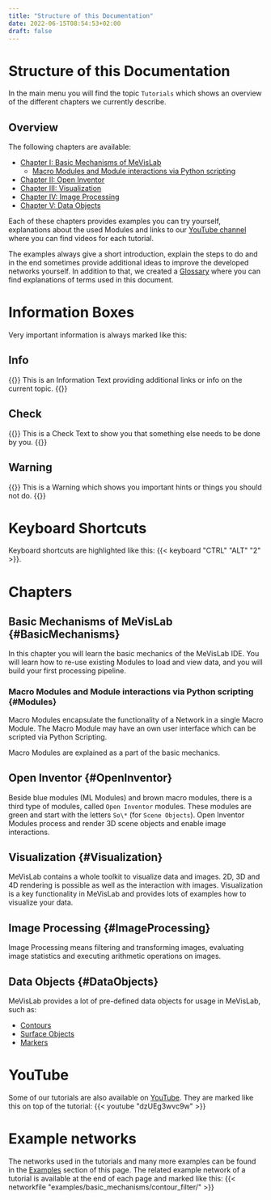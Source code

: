 ```yaml
---
title: "Structure of this Documentation"
date: 2022-06-15T08:54:53+02:00
draft: false
---
```

# Structure of this Documentation
In the main menu you will find the topic `Tutorials` which shows an overview of the different chapters we currently describe.
## Overview
The following chapters are available:
* [Chapter I: Basic Mechanisms of MeVisLab](tutorials/basicmechanisms/)
  * [Macro Modules and Module interactions via Python scripting](tutorials/basicmechanisms/macromodules/)
* [Chapter II: Open Inventor](tutorials/openinventor/)
* [Chapter III: Visualization](tutorials/visualization/)
* [Chapter IV: Image Processing](tutorials/image_processing/)
* [Chapter V: Data Objects](tutorials/dataobjects/)

Each of these chapters provides examples you can try yourself, explanations about the used Modules and links to our [YouTube channel](https://www.youtube.com/channel/UCUGi64NseroIGjga8l7EX8g) where you can find videos for each tutorial.

The examples always give a short introduction, explain the steps to do and in the end sometimes provide additional ideas to improve the developed networks yourself. In addition to that, we created a [Glossary](/tutorials/introduction/#tutorial_glossary) where you can find explanations of terms used in this document.

# Information Boxes
Very important information is always marked like this:
## Info
{{<alert class="info" caption="Info">}}
This is an Information Text providing additional links or info on the current topic.
{{</alert>}}
## Check
{{<alert class="check" caption="Check">}}
This is a Check Text to show you that something else needs to be done by you.
{{</alert>}}
## Warning
{{<alert class="warning" caption="Warning">}}
This is a Warning which shows you important hints or things you should not do.
{{</alert>}}

# Keyboard Shortcuts
Keyboard shortcuts are highlighted like this: {{< keyboard "CTRL" "ALT" "2" >}}.

# Chapters
## Basic Mechanisms of MeVisLab {#BasicMechanisms}
In this chapter you will learn the basic mechanics of the MeVisLab IDE. You will learn how to re-use existing Modules to load and view data, and you will build your first processing pipeline.
### Macro Modules and Module interactions via Python scripting {#Modules}
Macro Modules encapsulate the functionality of a Network in a single Macro Module. The Macro Module may have an own user interface which can be scripted via Python Scripting.

Macro Modules are explained as a part of the basic mechanics.
## Open Inventor {#OpenInventor}
Beside blue modules (ML Modules) and brown macro modules, there is a third type of modules, called `Open Inventor` modules. These modules are green and start with the letters `So\*` (for `Scene Objects`). Open Inventor Modules process and render 3D scene objects and enable image interactions.
## Visualization {#Visualization}
MeVisLab contains a whole toolkit to visualize data and images. 2D, 3D and 4D rendering is possible as well as the interaction with images. Visualization is a key functionality in MeVisLab and provides lots of examples how to visualize your data.
## Image Processing {#ImageProcessing}
Image Processing means filtering and transforming images, evaluating image statistics and executing arithmetic operations on images.
## Data Objects {#DataObjects}
MeVisLab provides a lot of pre-defined data objects for usage in MeVisLab, such as:
* [Contours](tutorials/dataobjects/contourobjects#CSO)
* [Surface Objects](tutorials/dataobjects/surfaceobjects#Introduction)
* [Markers](tutorials/dataobjects/markerobjects#MarkersInMeVisLab)

# YouTube
Some of our tutorials are also available on [YouTube](https://www.youtube.com/channel/UCUGi64NseroIGjga8l7EX8g). They are marked like this on top of the tutorial:
{{< youtube "dzUEg3wvc9w" >}}

# Example networks
The networks used in the tutorials and many more examples can be found in the [Examples](/examples) section of this page. The related example network of a tutorial is available at the end of each page and marked like this:
{{< networkfile "examples/basic_mechanisms/contour_filter/" >}}